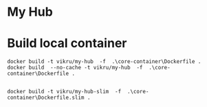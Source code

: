 # **My Hub**


# Build local container
```
docker build -t vikru/my-hub  -f  .\core-container\Dockerfile .
docker build  --no-cache -t vikru/my-hub  -f  .\core-container\Dockerfile .


docker build -t vikru/my-hub-slim  -f  .\core-container\Dockerfile.slim .
```